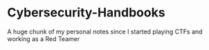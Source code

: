 # Cybersecurity-Handbooks
A huge chunk of my personal notes since I started playing CTFs and working as a Red Teamer
